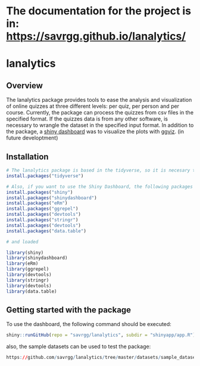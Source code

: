 
<!-- README.md is generated from README.Rmd. Please edit that file -->
The documentation for the project is in: <https://savrgg.github.io/lanalytics/>
===============================================================================

lanalytics
==========

Overview
--------

The lanalytics package provides tools to ease the analysis and visualization of online quizzes at three different levels: per quiz, per person and per course. Currently, the package can process the quizzes from csv files in the specified format. If the quizzes data is from any other software, is necessary to wrangle the dataset in the specified input format. In addition to the package, a [shiny dashboard](https://rstudio.github.io/shinydashboard/) was to visualize the plots with [ggviz](http://ggvis.rstudio.com/). (in future developtment)

Installation
------------

``` r
# The lanalytics package is based in the tidyverse, so it is necesary to install this package:
install.packages("tidyverse")

# Also, if you want to use the Shiny Dashboard, the following packages should be installed:
install.packages("shiny")
install.packages("shinydashboard")
install.packages("eRm")
install.packages("ggrepel")
install.packages("devtools")
install.packages("stringr")
install.packages("devtools")
install.packages("data.table")

# and loaded

library(shiny)
library(shinydashboard)
library(eRm)
library(ggrepel)
library(devtools)
library(stringr)
library(devtools)
library(data.table)
```

Getting started with the package
--------------------------------

To use the dashboard, the following command should be executed:

``` r
shiny::runGitHub(repo = "savrgg/lanalytics", subdir = "shinyapp/app.R")
```
also, the sample datasets can be used to test the package:


```r
https://github.com/savrgg/lanalytics/tree/master/datasets/sample_dataset
```

